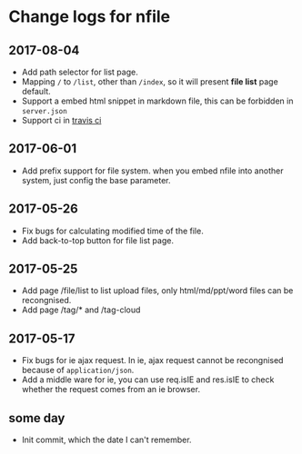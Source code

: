 # Change logs for nfile

## 2017-08-04
* Add path selector for list page.
* Mapping `/` to `/list`, other than `/index`, so it will present **file list** page default.
* Support a embed html snippet in markdown file, this can be forbidden in `server.json`
* Support ci in [travis ci](https://travis-ci.org/)

## 2017-06-01
* Add prefix support for file system. when you embed nfile into another system, just config the base parameter.

## 2017-05-26
* Fix bugs for calculating modified time of the file.
* Add back-to-top button for file list page.

## 2017-05-25
* Add page /file/list to list upload files, only html/md/ppt/word files can be recongnised.
* Add page /tag/* and /tag-cloud

## 2017-05-17
* Fix bugs for ie ajax request. In ie, ajax request cannot be recongnised because of `application/json`.
* Add a middle ware for ie, you can use req.isIE and res.isIE to check whether the request comes from an ie browser.

## some day
* Init commit, which the date I can't remember.
